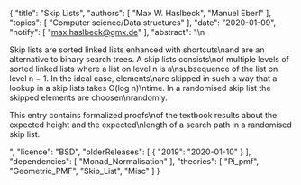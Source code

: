 {
    "title": "Skip Lists",
    "authors": [
        "Max W. Haslbeck",
        "Manuel Eberl"
    ],
    "topics": [
        "Computer science/Data structures"
    ],
    "date": "2020-01-09",
    "notify": [
        "max.haslbeck@gmx.de"
    ],
    "abstract": "\n<p> Skip lists are sorted linked lists enhanced with shortcuts\nand are an alternative to binary search trees. A skip lists consists\nof multiple levels of sorted linked lists where a list on level n is a\nsubsequence of the list on level n − 1. In the ideal case, elements\nare skipped in such a way that a lookup in a skip lists takes O(log n)\ntime. In a randomised skip list the skipped elements are choosen\nrandomly. </p> <p> This entry contains formalized proofs\nof the textbook results about the expected height and the expected\nlength of a search path in a randomised skip list. </p>",
    "licence": "BSD",
    "olderReleases": [
        {
            "2019": "2020-01-10"
        }
    ],
    "dependencies": [
        "Monad_Normalisation"
    ],
    "theories": [
        "Pi_pmf",
        "Geometric_PMF",
        "Skip_List",
        "Misc"
    ]
}